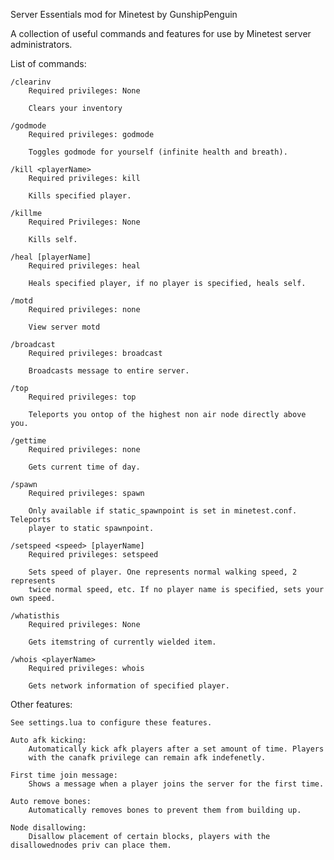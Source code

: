 Server Essentials mod for Minetest by GunshipPenguin

A collection of useful commands and features for use by Minetest server administrators.

List of commands:
	
	/clearinv
		Required privileges: None

		Clears your inventory

	/godmode
		Required privileges: godmode
		
		Toggles godmode for yourself (infinite health and breath).

	/kill <playerName>
		Required privileges: kill
		
		Kills specified player.

	/killme
		Required Privileges: None
		
		Kills self.
		
	/heal [playerName]
		Required privileges: heal
		
		Heals specified player, if no player is specified, heals self.
		
	/motd
		Required privileges: none
		
		View server motd
			
	/broadcast
		Required privileges: broadcast
		
		Broadcasts message to entire server.
		
	/top
		Required privileges: top
		
		Teleports you ontop of the highest non air node directly above you.
		
	/gettime
		Required privileges: none
		
		Gets current time of day.
		
	/spawn
		Required privileges: spawn
		
		Only available if static_spawnpoint is set in minetest.conf. Teleports
		player to static spawnpoint.

	/setspeed <speed> [playerName]
		Required privileges: setspeed
		
		Sets speed of player. One represents normal walking speed, 2 represents
		twice normal speed, etc. If no player name is specified, sets your own speed.

	/whatisthis
		Required privileges: None
		
		Gets itemstring of currently wielded item.

	/whois <playerName>
		Required privileges: whois
		
		Gets network information of specified player.

Other features:
	
	See settings.lua to configure these features.
	
	Auto afk kicking:
		Automatically kick afk players after a set amount of time. Players
		with the canafk privilege can remain afk indefenetly.
		
	First time join message:
		Shows a message when a player joins the server for the first time.
		
	Auto remove bones:
		Automatically removes bones to prevent them from building up.
	
	Node disallowing:
		Disallow placement of certain blocks, players with the disallowednodes priv can place them.
